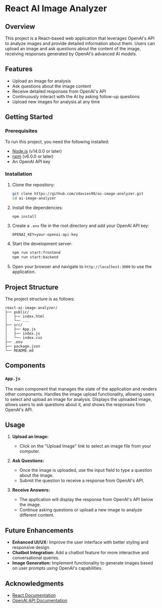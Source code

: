 # React AI Image Analyzer

## Overview

This project is a React-based web application that leverages OpenAI's API to analyze images and provide detailed information about them. Users can upload an image and ask questions about the content of the image, receiving responses generated by OpenAI's advanced AI models.

## Features

- Upload an image for analysis
- Ask questions about the image content
- Receive detailed responses from OpenAI's API
- Continuously interact with the AI by asking follow-up questions
- Upload new images for analysis at any time

## Getting Started

### Prerequisites

To run this project, you need the following installed:

- [Node.js](https://nodejs.org/) (v14.0.0 or later)
- [npm](https://www.npmjs.com/) (v6.0.0 or later)
- An OpenAI API key

### Installation

1. Clone the repository:
    ```bash
    git clone https://github.com/zdavies98/ai-image-analyzer.git
    cd ai-image-analyzer
    ```

2. Install the dependencies:
    ```bash
    npm install
    ```

3. Create a `.env` file in the root directory and add your OpenAI API key:
    ```env
    OPENAI_KEY=your-openai-api-key
    ```

4. Start the development server:
    ```bash
    npm run start:frontend
    npm run start:backend
    ```

5. Open your browser and navigate to `http://localhost:3000` to use the application.

## Project Structure

The project structure is as follows:

```
react-ai-image-analyzer/
├── public/
│   ├── index.html
│   └── ...
├── src/
│   ├── App.js
│   ├── index.js
│   └── index.css
├── .env
├── package.json
└── README.md
```

## Components

### `App.js`

The main component that manages the state of the application and renders other components.
Handles the image upload functionality, allowing users to select and upload an image for analysis.
Displays the uploaded image, allows users to ask questions about it, and shows the responses from OpenAI's API.

## Usage

1. **Upload an Image:**
   - Click on the "Upload Image" link to select an image file from your computer.

2. **Ask Questions:**
   - Once the image is uploaded, use the input field to type a question about the image.
   - Submit the question to receive a response from OpenAI's API.

3. **Receive Answers:**
   - The application will display the response from OpenAI's API below the image.
   - Continue asking questions or upload a new image to analyze different content.

## Future Enhancements

- **Enhanced UI/UX:** Improve the user interface with better styling and responsive design.
- **Chatbot Integration:** Add a chatbot feature for more interactive and conversational queries.
- **Image Generation:** Implement functionality to generate images based on user prompts using OpenAI's capabilities.

## Acknowledgments

- [React Documentation](https://reactjs.org/docs/getting-started.html)
- [OpenAI API Documentation](https://beta.openai.com/docs/)
